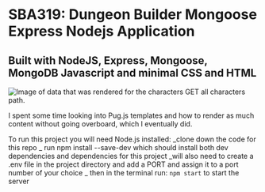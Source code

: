 # SBA319: Dungeon Builder Mongoose Express Nodejs Application

## Built with NodeJS, Express, Mongoose, MongoDB Javascript and minimal CSS and HTML

![Image of data that was rendered for the characters GET all characters path.](/)

I spent some time looking into Pug.js templates and how to render as much content without going overboard, which I eventually did.

To run this project you will need Node.js installed:
_clone down the code for this repo
_ run npm install --save-dev which should install both dev dependencies and dependencies for this project
_will also need to create a .env file in the project directory and add a PORT and assign it to a port number of your choice
_ then in the terminal run: `npm start` to start the server
